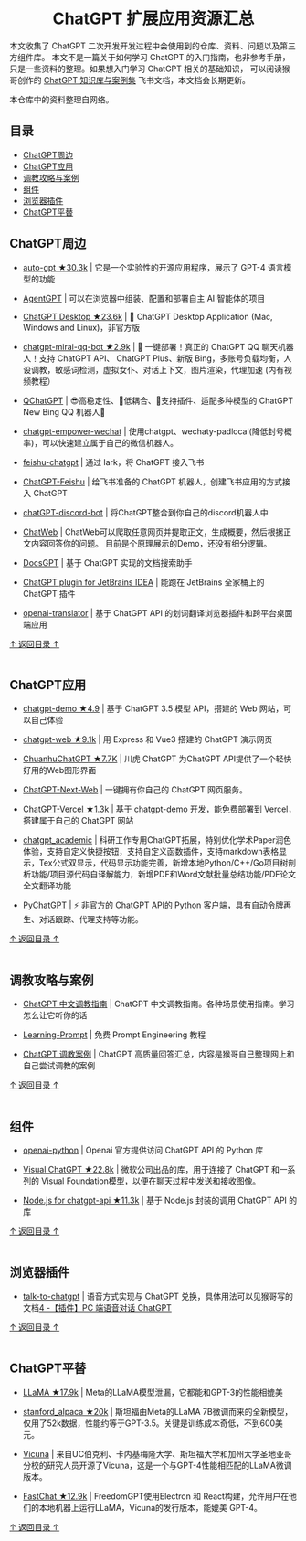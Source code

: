 <h1 align="center">ChatGPT 扩展应用资源汇总</h1>

本文收集了 ChatGPT 二次开发开发过程中会使用到的仓库、资料、问题以及第三方组件库。
本文不是一篇关于如何学习 ChatGPT 的入门指南，也非参考手册，只是一些资料的整理。如果想入门学习 ChatGPT 相关的基础知识，
可以阅读猴哥创作的 [ChatGPT 知识库与案例集](https://l2tszbl819.feishu.cn/docx/SBCKdyN3Co5ayGxkkPfc8nm8nYg) 飞书文档，本文档会长期更新。

本仓库中的资料整理自网络。


## 目录

- [ChatGPT周边](#ChatGPT周边)
- [ChatGPT应用](#ChatGPT应用)
- [调教攻略与案例](#调教攻略与案例)
- [组件](#组件)
- [浏览器插件](#浏览器插件)
- [ChatGPT平替](ChaGPT平替)


## ChatGPT周边

- [auto-gpt ★30.3k](https://github.com/torantulino/auto-gpt) | 它是一个实验性的开源应用程序，展示了 GPT-4 语言模型的功能

- [AgentGPT](https://github.com/reworkd/AgentGPT) | 可以在浏览器中组装、配置和部署自主 AI 智能体的项目

- [ChatGPT Desktop ★23.6k](https://github.com/lencx/ChatGPT) | 🔮 ChatGPT Desktop Application (Mac, Windows and Linux)，非官方版

- [chatgpt-mirai-qq-bot ★2.9k](https://github.com/lss233/chatgpt-mirai-qq-bot) | 🚀 一键部署！真正的 ChatGPT QQ 聊天机器人！支持 ChatGPT API、 ChatGPT Plus、新版 Bing，多账号负载均衡，人设调教，敏感词检测，虚拟女仆、对话上下文，图片渲染，代理加速 (内有视频教程）

- [QChatGPT](https://github.com/RockChinQ/QChatGPT) | 😎高稳定性、🐒低耦合、🧩支持插件、适配多种模型的 ChatGPT New Bing QQ 机器人🤖

- [chatgpt-empower-wechat](https://github.com/JasonSTong/chatgpt-empower-wechat) | 使用chatgpt、wechaty-padlocal(降低封号概率)，可以快速建立属于自己的微信机器人。

- [feishu-chatgpt](https://github.com/Leizhenpeng/feishu-chatgpt) | 通过 lark，将 ChatGPT 接入飞书

- [ChatGPT-Feishu](https://github.com/bestony/ChatGPT-Feishu) | 给飞书准备的 ChatGPT 机器人，创建飞书应用的方式接入 ChatGPT

- [chatGPT-discord-bot](https://github.com/Zero6992/chatGPT-discord-bot) | 将ChatGPT整合到你自己的discord机器人中

- [ChatWeb](https://github.com/SkywalkerDarren/chatWeb) | ChatWeb可以爬取任意网页并提取正文，生成概要，然后根据正文内容回答你的问题。 目前是个原理展示的Demo，还没有细分逻辑。

- [DocsGPT](https://github.com/arc53/DocsGPT) | 基于 ChatGPT 实现的文档搜索助手

- [ChatGPT plugin for JetBrains IDEA](https://github.com/dromara/ChatGPT) | 能跑在 JetBrains 全家桶上的 ChatGPT 插件

- [openai-translator](https://github.com/yetone/openai-translator) | 基于 ChatGPT API 的划词翻译浏览器插件和跨平台桌面端应用


[↑ 返回目录 ↑](#目录)
<br><br>


## ChatGPT应用
- [chatgpt-demo ★4.9](https://github.com/ddiu8081/chatgpt-demo) | 基于 ChatGPT 3.5 模型 API，搭建的 Web 网站，可以自己体验

- [chatgpt-web ★9.1k](https://github.com/Chanzhaoyu/chatgpt-web) | 用 Express 和 Vue3 搭建的 ChatGPT 演示网页

- [ChuanhuChatGPT ★7.7K](https://github.com/GaiZhenbiao/ChuanhuChatGPT) | 川虎 ChatGPT 为ChatGPT API提供了一个轻快好用的Web图形界面

- [ChatGPT-Next-Web](https://github.com/Yidadaa/ChatGPT-Next-Web) | 一键拥有你自己的 ChatGPT 网页服务。

- [ChatGPT-Vercel ★1.3k](https://github.com/ourongxing/chatgpt-vercel) | 基于 chatgpt-demo 开发，能免费部署到 Vercel，搭建属于自己的 ChatGPT 网站

- [chatgpt_academic](https://github.com/binary-husky/chatgpt_academic) | 科研工作专用ChatGPT拓展，特别优化学术Paper润色体验，支持自定义快捷按钮，支持自定义函数插件，支持markdown表格显示，Tex公式双显示，代码显示功能完善，新增本地Python/C++/Go项目树剖析功能/项目源代码自译解能力，新增PDF和Word文献批量总结功能/PDF论文全文翻译功能

- [PyChatGPT](https://github.com/rawandahmad698/PyChatGPT) | ⚡ 非官方的 ChatGPT API的 Python 客户端，具有自动令牌再生、对话跟踪、代理支持等功能。

[↑ 返回目录 ↑](#目录)
<br><br>


## 调教攻略与案例

- [ChatGPT 中文调教指南](https://github.com/PlexPt/awesome-chatgpt-prompts-zh) | ChatGPT 中文调教指南。各种场景使用指南。学习怎么让它听你的话

- [Learning-Prompt](https://github.com/thinkingjimmy/Learning-Prompt) | 免费 Prompt Engineering 教程

- [ChatGPT 调教案例](https://l2tszbl819.feishu.cn/sheets/shtcnUozyuDgJwzT9fQiKtU53wf) | ChatGPT 高质量回答汇总，内容是猴哥自己整理网上和自己尝试调教的案例

[↑ 返回目录 ↑](#目录)
<br><br>


## 组件
- [openai-python](https://github.com/openai/openai-python) | Openai 官方提供访问 ChatGPT API 的 Python 库

- [Visual ChatGPT ★22.8k](https://github.com/microsoft/visual-chatgpt) | 微软公司出品的库，用于连接了 ChatGPT 和一系列的 Visual Foundation模型，以便在聊天过程中发送和接收图像。

- [Node.js for chatgpt-api ★11.3k](https://github.com/transitive-bullshit/chatgpt-api) | 基于 Node.js 封装的调用 ChatGPT API 的库

[↑ 返回目录 ↑](#目录)
<br><br>


## 浏览器插件

- [talk-to-chatgpt](https://github.com/C-Nedelcu/talk-to-chatgpt) | 语音方式实现与 ChatGPT 兑换，具体用法可以见猴哥写的文档[4 -【插件】PC 端语音对话 ChatGPT](https://l2tszbl819.feishu.cn/docx/SBCKdyN3Co5ayGxkkPfc8nm8nYg)

[↑ 返回目录 ↑](#目录)
<br><br>


## ChatGPT平替

- [LLaMA ★17.9k](https://github.com/facebookresearch/llama) | Meta的LLaMA模型泄漏，它都能和GPT-3的性能相媲美

- [stanford_alpaca ★20k](https://github.com/tatsu-lab/stanford_alpaca) | 斯坦福由Meta的LLaMA 7B微调而来的全新模型，仅用了52k数据，性能约等于GPT-3.5。关键是训练成本奇低，不到600美元。
 
- [Vicuna]() | 来自UC伯克利、卡内基梅隆大学、斯坦福大学和加州大学圣地亚哥分校的研究人员开源了Vicuna，这是一个与GPT-4性能相匹配的LLaMA微调版本。

- [FastChat ★12.9k](https://github.com/lm-sys/FastChat) | FreedomGPT使用Electron 和 React构建，允许用户在他们的本地机器上运行LLaMA，Vicuna的发行版本，能媲美 GPT-4。

[↑ 返回目录 ↑](#目录)
<br><br>